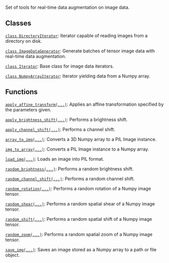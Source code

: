 Set of tools for real-time data augmentation on image data.

## Classes

[`class
DirectoryIterator`](https://tensorflow.google.cn/api_docs/python/tf/keras/preprocessing/image/DirectoryIterator):
Iterator capable of reading images from a directory on disk.

[`class
ImageDataGenerator`](https://tensorflow.google.cn/api_docs/python/tf/keras/preprocessing/image/ImageDataGenerator):
Generate batches of tensor image data with real-time data augmentation.

[`class
Iterator`](https://tensorflow.google.cn/api_docs/python/tf/keras/preprocessing/image/Iterator):
Base class for image data iterators.

[`class
NumpyArrayIterator`](https://tensorflow.google.cn/api_docs/python/tf/keras/preprocessing/image/NumpyArrayIterator):
Iterator yielding data from a Numpy array.

## Functions

[`apply_affine_transform(...)`](https://tensorflow.google.cn/api_docs/python/tf/keras/preprocessing/image/apply_affine_transform):
Applies an affine transformation specified by the parameters given.

[`apply_brightness_shift(...)`](https://tensorflow.google.cn/api_docs/python/tf/keras/preprocessing/image/apply_brightness_shift):
Performs a brightness shift.

[`apply_channel_shift(...)`](https://tensorflow.google.cn/api_docs/python/tf/keras/preprocessing/image/apply_channel_shift):
Performs a channel shift.

[`array_to_img(...)`](https://tensorflow.google.cn/api_docs/python/tf/keras/preprocessing/image/array_to_img):
Converts a 3D Numpy array to a PIL Image instance.

[`img_to_array(...)`](https://tensorflow.google.cn/api_docs/python/tf/keras/preprocessing/image/img_to_array):
Converts a PIL Image instance to a Numpy array.

[`load_img(...)`](https://tensorflow.google.cn/api_docs/python/tf/keras/preprocessing/image/load_img):
Loads an image into PIL format.

[`random_brightness(...)`](https://tensorflow.google.cn/api_docs/python/tf/keras/preprocessing/image/random_brightness):
Performs a random brightness shift.

[`random_channel_shift(...)`](https://tensorflow.google.cn/api_docs/python/tf/keras/preprocessing/image/random_channel_shift):
Performs a random channel shift.

[`random_rotation(...)`](https://tensorflow.google.cn/api_docs/python/tf/keras/preprocessing/image/random_rotation):
Performs a random rotation of a Numpy image tensor.

[`random_shear(...)`](https://tensorflow.google.cn/api_docs/python/tf/keras/preprocessing/image/random_shear):
Performs a random spatial shear of a Numpy image tensor.

[`random_shift(...)`](https://tensorflow.google.cn/api_docs/python/tf/keras/preprocessing/image/random_shift):
Performs a random spatial shift of a Numpy image tensor.

[`random_zoom(...)`](https://tensorflow.google.cn/api_docs/python/tf/keras/preprocessing/image/random_zoom):
Performs a random spatial zoom of a Numpy image tensor.

[`save_img(...)`](https://tensorflow.google.cn/api_docs/python/tf/keras/preprocessing/image/save_img):
Saves an image stored as a Numpy array to a path or file object.

